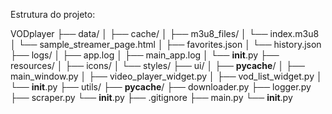 Estrutura do projeto:

VODplayer
├── data/
│   ├── cache/
│       ├── m3u8_files/
│           └── index.m3u8
│       └── sample_streamer_page.html
│   ├── favorites.json
│   └── history.json
├── logs/
│   ├── app.log
│   ├── main_app.log
│   └── __init__.py
├── resources/
│   ├── icons/
│   └── styles/
├── ui/
│   ├── __pycache__/
│   ├── main_window.py
│   ├── video_player_widget.py
│   ├── vod_list_widget.py
│   └── __init__.py
├── utils/
    ├── __pycache__/
    ├── downloader.py
    ├── logger.py
    ├── scraper.py
    └── __init__.py
├── .gitignore
├── main.py
└── __init__.py